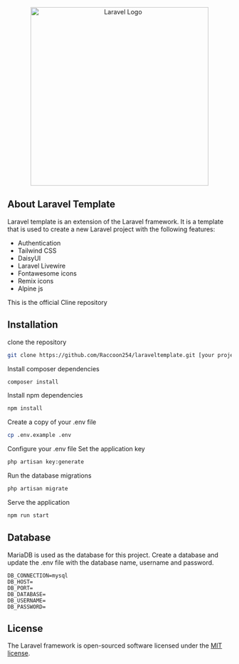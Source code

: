 <p align="center"><a href="https://laravel.com" target="_blank"><img src="https://raw.githubusercontent.com/laravel/art/master/logo-lockup/5%20SVG/2%20CMYK/1%20Full%20Color/laravel-logolockup-cmyk-red.svg" width="400" alt="Laravel Logo"></a></p>

## About Laravel Template

Laravel template is an extension of the Laravel framework. It is a template that is used to create a new Laravel project
with the following features:

- Authentication
- Tailwind CSS
- DaisyUI
- Laravel Livewire
- Fontawesome icons
- Remix icons
- Alpine js

This is the official Cline repository

## Installation

clone the repository

```bash
git clone https://github.com/Raccoon254/laraveltemplate.git [your project name]
```

Install composer dependencies

```bash
composer install
```

Install npm dependencies

```bash
npm install
```

Create a copy of your .env file

```bash
cp .env.example .env
```

Configure your .env file
Set the application key

```bash
php artisan key:generate
```

Run the database migrations

```bash
php artisan migrate
```

Serve the application

```bash
npm run start
```

## Database

MariaDB is used as the database for this project. Create a database and update the .env file with the database name,
username and password.

```env
DB_CONNECTION=mysql
DB_HOST=
DB_PORT=
DB_DATABASE=
DB_USERNAME=
DB_PASSWORD=
```

## License

The Laravel framework is open-sourced software licensed under the [MIT license](https://opensource.org/licenses/MIT).
